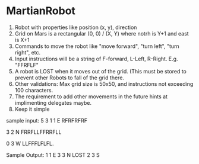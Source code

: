 # MartianRobot
1. Robot with properties like position (x, y), direction
2. Grid on Mars is a rectangular (0, 0) / (X, Y) where notrh is Y+1 and east is X+1 
3. Commands to move the robot like "move forward", "turn left", "turn right", etc.
4. Input instructions will be a string of  F-forward, L-Left, R-Right.  E.g. "FFRFLF"
5. A robot is LOST when it moves out of the grid. (This must be stored to prevent other Robots to fall of the grid there.
6. Other validations: Max grid size is 50x50, and instructions not exceeding 100 characters.
7. The requirement to add other movements in the future hints at implimenting delegates maybe.
8. Keep it simple


sample input:
 5 3
 1 1 E
 RFRFRFRF

 3 2 N
 FRRFLLFFRRFLL

 0 3 W
 LLFFFLFLFL.

 Sample Output:
 1 1 E
 3 3 N LOST
 2 3 S